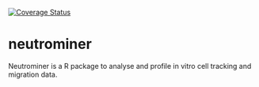 [![Coverage Status](https://img.shields.io/codecov/c/github/cells2numbers/neutrominer/master.svg)](https://codecov.io/github/cells2numbers/neutrominer?branch=master)

# neutrominer
Neutrominer is a R package to analyse and profile in vitro cell tracking and migration data. 
